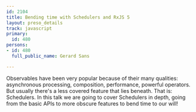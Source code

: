 ```yaml
---
id: 2104
title: Bending time with Schedulers and RxJS 5
layout: preso_details
track: javascript
primary:
  id: 480
persons:
- id: 480
  full_public_name: Gerard Sans

---
```

Observables have been very popular because of their many qualities: asynchronous processing, composition, performance, powerful operators. But usually there's a less covered feature that lies beneath. That is: Schedulers. In this talk we are going to cover Schedulers in depth, going from the basic APIs to more obscure features to bend time to our will!